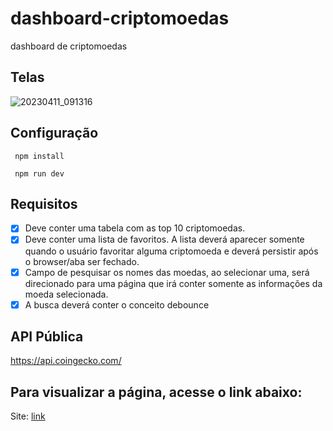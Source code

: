 # dashboard-criptomoedas
dashboard de criptomoedas

## Telas

![20230411_091316](https://user-images.githubusercontent.com/47642347/231175370-51328f00-2515-4335-9e21-fbbc1579b332.gif)

## Configuração

```
 npm install
 
 npm run dev
``` 
 
 ## Requisitos
 
- [x] Deve conter uma tabela com as top 10 criptomoedas.
- [x] Deve conter uma lista de favoritos. A lista deverá aparecer
somente quando o usuário favoritar alguma criptomoeda e deverá persistir após
o browser/aba ser fechado.
- [x] Campo de pesquisar os nomes das moedas, ao selecionar uma, será direcionado para uma
página que irá conter somente as informações da moeda selecionada.	   
- [x] A busca deverá conter o conceito debounce	 

## API Pública

https://api.coingecko.com/

## Para visualizar a página, acesse o link abaixo: 

Site: [link](https://dashboard-criptomoedas-hoh8-ly45x3czk-milenavms.vercel.app/) 



  

